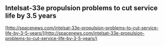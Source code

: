 ## Intelsat-33e propulsion problems to cut service life by 3.5 years
  
  [http://spacenews.com/intelsat-33e-propulsion-problems-to-cut-service-life-by-3-5-years/](http://spacenews.com/intelsat-33e-propulsion-problems-to-cut-service-life-by-3-5-years/)